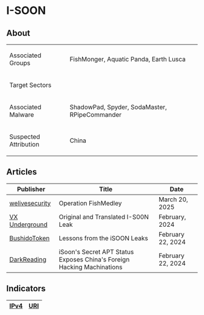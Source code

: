 <h1>I-SOON</h1>

<h2>About</h2>
<table>
  <tr>
    <td>
      <p>Associated Groups</p>
    </td>
    <td>
      <p>FishMonger, Aquatic Panda, Earth Lusca</p>
    </td>
  </tr>
  <tr>
    <td>
      <p>Target Sectors</p>
    </td>
    <td>
      <p></p>
    </td>
  </tr>
  <tr>
    <td>
      <p>Associated Malware</p>
    </td>
    <td>
      <p>ShadowPad, Spyder, SodaMaster, RPipeCommander</p>
    </td>
  </tr>
  <tr>
    <td>
      <p>Suspected Attribution</p>
    </td>
    <td>
      <p>China</p>
    </td>
  </tr>
</table>


<h2>Articles</h2>
<table>
  <thead>
  <tr>
    <th>Publisher</th>
    <th>Title</th>
    <th>Date</th>
  </tr>
  </thead>
    <tbody>
      <tr>
        <td>
          <a href="https://www.welivesecurity.com/en/eset-research/operation-fishmedley/">welivesecurity</a>
        </td>
        <td>Operation FishMedley</td>
        <td>March 20, 2025</td>
      </tr>
      <tr>
        <td>
          <a href="https://vx-underground.org/APTs/2024/2024.02.18%20-%20I-S00N%20GitHub%20leaks/Leak">VX Underground</a>
        </td>
        <td>Original and Translated I-S00N Leak</td>
        <td>February, 2024</td>
      </tr>
      <tr>
        <td>
          <a href="https://blog.bushidotoken.net/2024/02/lessons-from-isoon-leaks.html">BushidoToken</a>
        </td>
        <td>Lessons from the iSOON Leaks</td>
        <td>February 22, 2024</td>
      </tr>
      <tr>
        <td>
          <a href="https://www.darkreading.com/threat-intelligence/-isoon-contractor-helps-the-prc-hack-foreign-governments-companies">DarkReading</a>
        </td>
        <td>iSoon's Secret APT Status Exposes China's Foreign Hacking Machinations</td>
        <td>February 22, 2024</td>
      </tr>
    </tbody>
</table>


<h2>Indicators</h2>
<table>
  <thead>
    <tr>
      <th>
        <a href="https://github.com/PudgyDragon/IOCs/blob/main/All/iSoon/uri.txt">IPv4</a>
      </th>
      <th>
        <a href="https://github.com/PudgyDragon/IOCs/blob/main/All/iSoon/IPs.txt">URI</a>
      </th>
    </tr>
  </thead>
</table>
